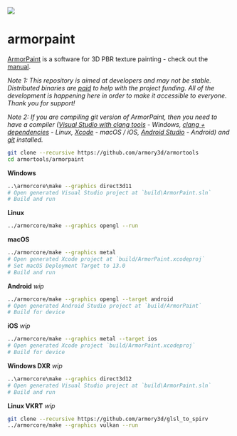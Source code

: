 ![](https://armorpaint.org/img/git.jpg)

armorpaint
==============

[ArmorPaint](https://armorpaint.org) is a software for 3D PBR texture painting - check out the [manual](https://armorpaint.org/manual).

*Note 1: This repository is aimed at developers and may not be stable. Distributed binaries are [paid](https://armorpaint.org/download) to help with the project funding. All of the development is happening here in order to make it accessible to everyone. Thank you for support!*

*Note 2: If you are compiling git version of ArmorPaint, then you need to have a compiler ([Visual Studio with clang tools](https://visualstudio.microsoft.com/downloads/) - Windows, [clang + dependencies](https://github.com/armory3d/armortools/wiki/Linux-Dependencies) - Linux, [Xcode](https://developer.apple.com/xcode/resources/) - macOS / iOS, [Android Studio](https://developer.android.com/studio) - Android) and [git](https://git-scm.com/downloads) installed.*

```bash
git clone --recursive https://github.com/armory3d/armortools
cd armortools/armorpaint
```

**Windows**
```bash
..\armorcore\make --graphics direct3d11
# Open generated Visual Studio project at `build\ArmorPaint.sln`
# Build and run
```

**Linux**
```bash
../armorcore/make --graphics opengl --run
```

**macOS**
```bash
../armorcore/make --graphics metal
# Open generated Xcode project at `build/ArmorPaint.xcodeproj`
# Set macOS Deployment Target to 13.0
# Build and run
```

**Android** *wip*
```bash
../armorcore/make --graphics opengl --target android
# Open generated Android Studio project at `build/ArmorPaint`
# Build for device
```

**iOS** *wip*
```bash
../armorcore/make --graphics metal --target ios
# Open generated Xcode project `build/ArmorPaint.xcodeproj`
# Build for device
```

**Windows DXR** *wip*
```bash
..\armorcore\make --graphics direct3d12
# Open generated Visual Studio project at `build\ArmorPaint.sln`
# Build and run
```

**Linux VKRT** *wip*
```bash
git clone --recursive https://github.com/armory3d/glsl_to_spirv
../armorcore/make --graphics vulkan --run
```
